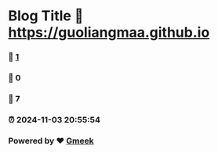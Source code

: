 # Blog Title :link: https://guoliangmaa.github.io 
### :page_facing_up: [1](https://guoliangmaa.github.io/tag.html) 
### :speech_balloon: 0 
### :hibiscus: 7 
### :alarm_clock: 2024-11-03 20:55:54 
### Powered by :heart: [Gmeek](https://github.com/Meekdai/Gmeek)
